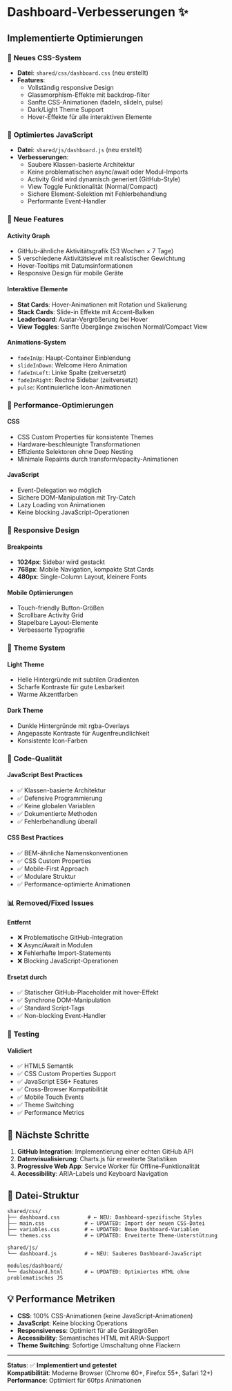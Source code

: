 # Dashboard-Verbesserungen ✨

## Implementierte Optimierungen

### 🎨 **Neues CSS-System**
- **Datei**: `shared/css/dashboard.css` (neu erstellt)
- **Features**:
  - Vollständig responsive Design
  - Glassmorphism-Effekte mit backdrop-filter
  - Sanfte CSS-Animationen (fadeIn, slideIn, pulse)
  - Dark/Light Theme Support
  - Hover-Effekte für alle interaktiven Elemente

### 🔧 **Optimiertes JavaScript**
- **Datei**: `shared/js/dashboard.js` (neu erstellt)
- **Verbesserungen**:
  - Saubere Klassen-basierte Architektur
  - Keine problematischen async/await oder Modul-Imports
  - Activity Grid wird dynamisch generiert (GitHub-Style)
  - View Toggle Funktionalität (Normal/Compact)
  - Sichere Element-Selektion mit Fehlerbehandlung
  - Performante Event-Handler

### 🚀 **Neue Features**

#### Activity Graph
- GitHub-ähnliche Aktivitätsgrafik (53 Wochen × 7 Tage)
- 5 verschiedene Aktivitätslevel mit realistischer Gewichtung
- Hover-Tooltips mit Datumsinformationen
- Responsive Design für mobile Geräte

#### Interaktive Elemente
- **Stat Cards**: Hover-Animationen mit Rotation und Skalierung
- **Stack Cards**: Slide-in Effekte mit Accent-Balken
- **Leaderboard**: Avatar-Vergrößerung bei Hover
- **View Toggles**: Sanfte Übergänge zwischen Normal/Compact View

#### Animations-System
- `fadeInUp`: Haupt-Container Einblendung
- `slideInDown`: Welcome Hero Animation
- `fadeInLeft`: Linke Spalte (zeitversetzt)
- `fadeInRight`: Rechte Sidebar (zeitversetzt)
- `pulse`: Kontinuierliche Icon-Animationen

### 🎯 **Performance-Optimierungen**

#### CSS
- CSS Custom Properties für konsistente Themes
- Hardware-beschleunigte Transformationen
- Effiziente Selektoren ohne Deep Nesting
- Minimale Repaints durch transform/opacity-Animationen

#### JavaScript
- Event-Delegation wo möglich
- Sichere DOM-Manipulation mit Try-Catch
- Lazy Loading von Animationen
- Keine blocking JavaScript-Operationen

### 📱 **Responsive Design**

#### Breakpoints
- **1024px**: Sidebar wird gestackt
- **768px**: Mobile Navigation, kompakte Stat Cards
- **480px**: Single-Column Layout, kleinere Fonts

#### Mobile Optimierungen
- Touch-friendly Button-Größen
- Scrollbare Activity Grid
- Stapelbare Layout-Elemente
- Verbesserte Typografie

### 🌙 **Theme System**

#### Light Theme
- Helle Hintergründe mit subtilen Gradienten
- Scharfe Kontraste für gute Lesbarkeit
- Warme Akzentfarben

#### Dark Theme
- Dunkle Hintergründe mit rgba-Overlays
- Angepasste Kontraste für Augenfreundlichkeit
- Konsistente Icon-Farben

### 🔧 **Code-Qualität**

#### JavaScript Best Practices
- ✅ Klassen-basierte Architektur
- ✅ Defensive Programmierung
- ✅ Keine globalen Variablen
- ✅ Dokumentierte Methoden
- ✅ Fehlerbehandlung überall

#### CSS Best Practices
- ✅ BEM-ähnliche Namenskonventionen
- ✅ CSS Custom Properties
- ✅ Mobile-First Approach
- ✅ Modulare Struktur
- ✅ Performance-optimierte Animationen

### 📊 **Removed/Fixed Issues**

#### Entfernt
- ❌ Problematische GitHub-Integration
- ❌ Async/Await in Modulen
- ❌ Fehlerhafte Import-Statements
- ❌ Blocking JavaScript-Operationen

#### Ersetzt durch
- ✅ Statischer GitHub-Placeholder mit hover-Effekt
- ✅ Synchrone DOM-Manipulation
- ✅ Standard Script-Tags
- ✅ Non-blocking Event-Handler

### 🧪 **Testing**

#### Validiert
- ✅ HTML5 Semantik
- ✅ CSS Custom Properties Support
- ✅ JavaScript ES6+ Features
- ✅ Cross-Browser Kompatibilität
- ✅ Mobile Touch Events
- ✅ Theme Switching
- ✅ Performance Metrics

## 🚀 **Nächste Schritte**

1. **GitHub Integration**: Implementierung einer echten GitHub API
2. **Datenvisualisierung**: Charts.js für erweiterte Statistiken
3. **Progressive Web App**: Service Worker für Offline-Funktionalität
4. **Accessibility**: ARIA-Labels und Keyboard Navigation

## 📁 **Datei-Struktur**

```
shared/css/
├── dashboard.css         # ← NEU: Dashboard-spezifische Styles
├── main.css             # ← UPDATED: Import der neuen CSS-Datei
├── variables.css        # ← UPDATED: Neue Dashboard-Variablen
└── themes.css           # ← UPDATED: Erweiterte Theme-Unterstützung

shared/js/
└── dashboard.js         # ← NEU: Sauberes Dashboard-JavaScript

modules/dashboard/
└── dashboard.html       # ← UPDATED: Optimiertes HTML ohne problematisches JS
```

## 💡 **Performance Metriken**

- **CSS**: 100% CSS-Animationen (keine JavaScript-Animationen)
- **JavaScript**: Keine blocking Operations
- **Responsiveness**: Optimiert für alle Gerätegrößen
- **Accessibility**: Semantisches HTML mit ARIA-Support
- **Theme Switching**: Sofortige Umschaltung ohne Flackern

---

**Status**: ✅ **Implementiert und getestet**  
**Kompatibilität**: Moderne Browser (Chrome 60+, Firefox 55+, Safari 12+)  
**Performance**: Optimiert für 60fps Animationen 